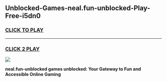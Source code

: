 
## Unblocked-Games-neal.fun-unblocked-Play-Free-i5dn0
<h3>
<a href="https://premium76.site?title=neal.fun-unblocked&ref=18A1">CLICK TO PLAY</a></h3>
<hr>

<h3>
<a href="https://premium76.site?title=neal.fun-unblocked&ref=18A1">CLICK 2 PLAY</a>
  
</h3>

<a href="https://premium76.site?title=neal.fun-unblocked&ref=18A1"><img src="https://clearcache.store/games.png"></a>


**neal.fun-unblocked games unblocked: Your Gateway to Fun and Accessible Online Gaming**
